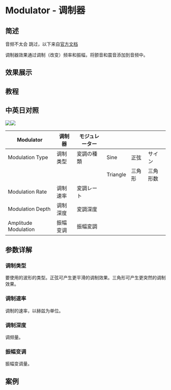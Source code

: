 # Modulator - 调制器

## 简述

音频不太会 跳过，以下来自[官方文档](https://helpx.adobe.com/cn/after-effects/using/audio-effects.html)

调制器效果通过调制（改变）频率和振幅，将颤音和震音添加到音频中。

## 效果展示

## 教程

## 中英日对照

![](https://mir.yuelili.com/wp-content/uploads/user/AE/effects/AE-Effects-Audio-Modulator.png)![](https://mir.yuelili.com/wp-content/uploads/user/AE/effects/AE-Effects-Audio-Modulator_cn.png)

| Modulator            | 调制器   | モジュレーター |          |        |          |
| -------------------- | -------- | -------------- | -------- | ------ | -------- |
| Modulation Type      | 调制类型 | 変調の種類     | Sine     | 正弦   | サイン   |
|                      |          |                | Triangle | 三角形 | 三角形数 |
| Modulation Rate      | 调制速率 | 変調レート     |          |        |          |
| Modulation Depth     | 调制深度 | 変調深度       |          |        |          |
| Amplitude Modulation | 振幅变调 | 振幅変調       |          |        |          |

## 参数详解

### 调制类型

要使用的波形的类型。正弦可产生更平滑的调制效果。三角形可产生更突然的调制效果。

### 调制速率

调制的速率，以赫兹为单位。

### 调制深度

调频量。

### 振幅变调

振幅变调量。

## 案例

